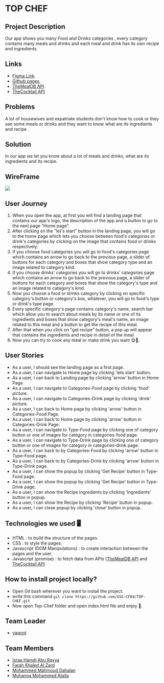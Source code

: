 # TOP CHEF

## Project Description

Our app shows you many Food and Drinks categories , every category contains many meals and drinks and each meal and drink has its own recipe and ingredients.

## Links

* [Figma Link](https://www.figma.com/file/WIUhZOjggmxjJB5gyK2g6o/Untitled?node-id=0%3A1).
* [Github pages](https://gsg-cf04.github.io/TOP-CHEF/).
* [TheMealDB API](https://themealdb.com/api.php). 
* [TheCocktail API](https://www.thecocktaildb.com/api.php). 

## Problems

A lot of housewives and expatriate students don't know how to cook or they see some meals or drinks and they want to know what are its ingredients and recipe .

## Solution

In our app we let you know about a lot of meals and drinks, what are its ingredients and its recipe.

## WireFrame

![](https://i.imgur.com/CGfPmRH.jpg)


## User Journey

1. When you open the app, at first you will find a landing page that contains our app's logo, the description of the app and a button to go to the next page "Home page".
2. After clicking on the "let's start" button in the landing page, you will go to the home page which lets you choose between food's categories or drink's categories by clicking on the image that contains food or drinks respectively.
3. If you choose food categories you will go to food's categories page which contains an arrow to go back to the previous page, a slider of buttons for each category and boxes that show category type and an image related to category kind.
4. If you choose drinks' categories you will go to drinks' categories page which contains an arrow to go back to the previous page, a slider of buttons for each category and boxes that show the category's type and an image related to category's kind. 
5. Now you choose a food or drinks category by clicking on specific category's button or category's box, whatever, you will go to food's type or drink's type page.
6. Every specific category's page contains category's name, search bar which allow you to search about meals by its name or one of its ingredients and boxes that show category's meal's name, an image related to this meal and a button to get the recipe of this meal.
7. After that when you click on "get recipe" button, a pop up will appear that contains the ingredients and recipe in detail of the meal.
8. Now you can try to cook any meal or make drink you want 😋🤤.

## User Stories 

* As a user, I should see the landing page as a first page.
* As a user, I can navigate to Home page by clicking 'lets start' button.
* As a user, I can back to Landing page by clicking 'arrow' button in Home Page.
* As a user, I can navigate to Categories-Food page by clicking 'food' picture.
* As a user, I can navigate to Categories-Drink page by clicking 'drink' picture.
* As a user, I can back to Home page by clicking 'arrow' button in Categories-Food Page.
* As a user, I can back to Home page by clicking 'arrow' button in Categories-Drink Page.
* As a user, I can navigate to Type-Food page by clicking one of category button or one of images for category in categories-food page.
* As a user, I can navigate to Type-Drink page by clicking one of category button or one of images for category in categories-drink page.
* As a user, I can back to by Categories-Food by clicking 'arrow' button in  Type-Food page.
* As a user, I can back to by Categories-Drink by clicking 'arrow' button in  Type-Drink page.
* As a user, I can show the popup by clicking 'Get Recipe' button in Type-Food page.
* As a user, I can show the popup by clicking 'Get Recipe' button in Type-Drink page.
* As a user, I can show the Recipe Ingredients by clicking 'Ingredients' button in popup.
* As a user, I can show the Recipe by clicking 'Recipe' button in popup.
* As a user, I can close popup by clicking 'close' button in popup.

## Technologies we used 🖥

* HTML : to build the structure of the pages.
* CSS : to style the pages.
* Javascript (DOM Manipulations) : to create interaction between the pages and the user.
* Javascript (promise) : to fetch data from APIs ([TheMealDB API](https://themealdb.com/api.php) and [TheCocktail API](https://www.thecocktaildb.com/api.php).

## How to install project locally?

* Open Git bash wherever you want to install the project.
* write this command `git clone https://github.com/GSG-CF04/TOP-CHEF.git`
* Now open Top-Chef folder and open index.html file and enjoy 🤩.

## Team Leader

* [yaqoot](https://github.com/yaqootturman)

## Team Members
* [Israa Hamdi Abu Rayya](https://github.com/IsraaHamdi)
* [Farah Khaled Al Zard](https://github.com/farahalzard)
* [Mohammed Mahmoud Dahalan](https://github.com/MohammedDahalan)
* [Muhanna Mohammed Atalla](https://github.com/muhannaAtalla20)

